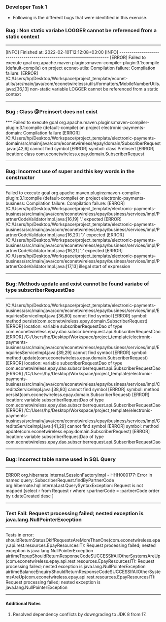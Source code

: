 ### Developer Task 1 

* Following is the different bugs that were identified in this exercise.

### Bug : Non static variabe LOGGER cannot be referenced from a static context
***
[INFO] Finished at: 2022-02-10T12:12:08+03:00
[INFO] ------------------------------------------------------------------------
[ERROR] Failed to execute goal org.apache.maven.plugins:maven-compiler-plugin:3.1:compile (default-compile) on project econet-utils: Compilation failure: Compilation failure:
[ERROR] /C:/Users/hp/Desktop/Workspace/project_template/econet-utils/src/main/java/com/econetwireless/utils/formatters/MobileNumberUtils.java:[36,13] non-static variable LOGGER cannot be referenced from a static context

***


### Bug : Class @Preinsert  does not exist 
*** Failed to execute goal org.apache.maven.plugins:maven-compiler-plugin:3.1:compile (default-compile) on project electronic-payments-domain: Compilation failure
[ERROR] /C:/Users/hp/Desktop/Workspace/project_template/electronic-payments-domain/src/main/java/com/econetwireless/epay/domain/SubscriberRequest.java:[42,6] cannot find symbol
[ERROR]   symbol:   class PreInsert
[ERROR]   location: class com.econetwireless.epay.domain.SubscriberRequest
***


### Bug: Incorrect use of super and this key words in the constructor
***
Failed to execute goal org.apache.maven.plugins:maven-compiler-plugin:3.1:compile (default-compile) on project electronic-payments-business: Compilation failure: Compilation failure:
[ERROR] /C:/Users/hp/Desktop/Workspace/project_template/electronic-payments-business/src/main/java/com/econetwireless/epay/business/services/impl/PartnerCodeValidatorImpl.java:[16,19] '.' expected
[ERROR] /C:/Users/hp/Desktop/Workspace/project_template/electronic-payments-business/src/main/java/com/econetwireless/epay/business/services/impl/PartnerCodeValidatorImpl.java:[16,20] ')' expected
[ERROR] /C:/Users/hp/Desktop/Workspace/project_template/electronic-payments-business/src/main/java/com/econetwireless/epay/business/services/impl/PartnerCodeValidatorImpl.java:[16,21] ';' expected
[ERROR] /C:/Users/hp/Desktop/Workspace/project_template/electronic-payments-business/src/main/java/com/econetwireless/epay/business/services/impl/PartnerCodeValidatorImpl.java:[17,13] illegal start of expression
***

### Bug: Methods update and exist cannot be found variabe of type subscriberRequestDao

***
/C:/Users/hp/Desktop/Workspace/project_template/electronic-payments-business/src/main/java/com/econetwireless/epay/business/services/impl/EnquiriesServiceImpl.java:[36,80] cannot find symbol
[ERROR]   symbol:   method persist(com.econetwireless.epay.domain.SubscriberRequest)
[ERROR]   location: variable subscriberRequestDao of type com.econetwireless.epay.dao.subscriberrequest.api.SubscriberRequestDao
[ERROR] /C:/Users/hp/Desktop/Workspace/project_template/electronic-payments-business/src/main/java/com/econetwireless/epay/business/services/impl/EnquiriesServiceImpl.java:[39,29] cannot find symbol
[ERROR]   symbol:   method update(com.econetwireless.epay.domain.SubscriberRequest)
[ERROR]   location: variable subscriberRequestDao of type com.econetwireless.epay.dao.subscriberrequest.api.SubscriberRequestDao
[ERROR] /C:/Users/hp/Desktop/Workspace/project_template/electronic-payments-business/src/main/java/com/econetwireless/epay/business/services/impl/CreditsServiceImpl.java:[38,80] cannot find symbol
[ERROR]   symbol:   method persist(com.econetwireless.epay.domain.SubscriberRequest)
[ERROR]   location: variable subscriberRequestDao of type com.econetwireless.epay.dao.subscriberrequest.api.SubscriberRequestDao
[ERROR] /C:/Users/hp/Desktop/Workspace/project_template/electronic-payments-business/src/main/java/com/econetwireless/epay/business/services/impl/CreditsServiceImpl.java:[41,29] cannot find symbol
[ERROR]   symbol:   method update(com.econetwireless.epay.domain.SubscriberRequest)
[ERROR]   location: variable subscriberRequestDao of type com.econetwireless.epay.dao.subscriberrequest.api.SubscriberRequestDao
***

### Bug: Incorrect table name used in SQL Query 
***
ERROR org.hibernate.internal.SessionFactoryImpl - HHH000177: Error in named query: SubscriberRequest.findByPartnerCode
org.hibernate.hql.internal.ast.QuerySyntaxException: Request is not mapped [select r from Request r where r.partnerCode = :partnerCode order by r.dateCreated desc ]
***

### Test Fail:  Request processing failed; nested exception is java.lang.NullPointerException

***
Tests in error:
shouldReturnStatusOkIfRequestsAreMoreThanOne(com.econetwireless.epay.api.rest.resources.EpayResourcesIT): Request processing failed; nested exception is java.lang.NullPointerException
airtimeTopupShouldReturnResponseCodeSUCCESSIfAllOtherSystemsAreUp(com.econetwireless.epay.api.rest.resources.EpayResourcesIT): Request processing failed; nested exception is java.lang.NullPointerException
airtimeBalanceEnquiryShouldReturnResponseCodeSUCCESSIfAllOtherSystemsAreUp(com.econetwireless.epay.api.rest.resources.EpayResourcesIT): Request processing failed; nested exception is java.lang.NullPointerException
***

#### Additional Notes 

1. Resolved dependency conflicts by downgrading to JDK 8 from 17.